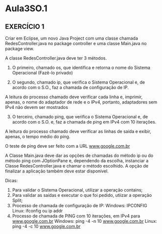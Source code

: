 # Aula3SO.1
## EXERCÍCIO 1

Criar em Eclipse, um novo Java Project com uma classe chamada RedesController.java no package controller e uma classe Main.java no package view.

A classe RedesController.java deve ter 3 métodos.

1) O primeiro, chamado os, que identifica e retorna o nome do Sistema Operacional (Fazê-lo privado)
   
2) O segundo, chamado ip, que verifica o Sistema Operacional e, de acordo com o S.O., faz a chamada de configuração de IP.
   
A leitura do processo chamado deve verificar cada linha e, imprimir, apenas, o nome do adaptador de rede e o IPv4, portanto, adaptadores sem IPv4 não devem ser mostrados

3) O terceiro, chamado ping, que verifica o Sistema Operacional e, de acordo com o S.O. e, faz a chamada de ping em IPv4 com 10 iterações.
   
A leitura do processo chamado deve verificar as linhas de saída e exibir, apenas, o tempo médio do ping.

O teste de ping deve ser feito com a URL www.google.com.br

A Classe Main.java deve dar as opções de chamadas do método ip ou do método ping com JOptionPane e, dependendo da escolha, instanciar a Classe RedesController.java e chamar o método escolhido. A opção de finalizar a aplicação também deve estar disponível.

Dicas:
1) Para validar o Sistema Operacional, utilizar a operação contains;
2) Para validar as saídas e executar o que foi pedido, utiizar a operação Split;
3) Processo de chamada de configuração de IP:
Windows: IPCONFIG
Linux: ifconfig ou ip addr
4) Processo de chamada de PING com 10 iterações, em IPv4 para www.google.com.br
Windows: ping -4 -n 10 www.google.com.br
Linux: ping -4 -c 10 www.google.com.br
